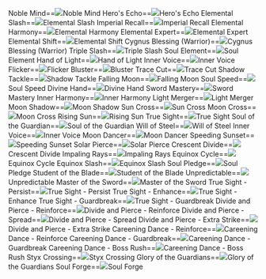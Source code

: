 Noble Mind==<img src="upload/mxd/Dawn_Warrior/Skill Noble Mind.png"/>Noble Mind
Hero's Echo==<img src="upload/mxd/Dawn_Warrior/Skill Echo of Hero.png"/>Hero's Echo
Elemental Slash==<img src="upload/mxd/Dawn_Warrior/Skill Elemental Slash.png"/>Elemental Slash
Imperial Recall==<img src="upload/mxd/Dawn_Warrior/Skill Imperial Recall.png"/>Imperial Recall
Elemental Harmony==<img src="upload/mxd/Dawn_Warrior/Skill Elemental Harmony.png"/>Elemental Harmony
Elemental Expert==<img src="upload/mxd/Dawn_Warrior/Skill Elemental Expert.png"/>Elemental Expert
Elemental Shift==<img src="upload/mxd/Dawn_Warrior/Skill Elemental Shift.png"/>Elemental Shift
Cygnus Blessing (Warrior)==<img src="upload/mxd/Dawn_Warrior/Skill Cygnus Blessing.png"/>Cygnus Blessing (Warrior)
Triple Slash==<img src="upload/mxd/Dawn_Warrior/Skill Triple Slash.png"/>Triple Slash
Soul Element==<img src="upload/mxd/Dawn_Warrior/Skill Soul Element.png"/>Soul Element
Hand of Light==<img src="upload/mxd/Dawn_Warrior/Skill Hand of Light.png"/>Hand of Light
Inner Voice==<img src="upload/mxd/Dawn_Warrior/Skill Inner Voice.png"/>Inner Voice
Flicker==<img src="upload/mxd/Dawn_Warrior/Skill Bluster.png"/>Flicker
Bluster==<img src="upload/mxd/Dawn_Warrior/Skill Bluster.png"/>Bluster
Trace Cut==<img src="upload/mxd/Dawn_Warrior/Skill Shadow Tackle.png"/>Trace Cut
Shadow Tackle==<img src="upload/mxd/Dawn_Warrior/Skill Shadow Tackle.png"/>Shadow Tackle
Falling Moon==<img src="upload/mxd/Dawn_Warrior/Skill Falling Moon.png"/>Falling Moon
Soul Speed==<img src="upload/mxd/Dawn_Warrior/Skill Soul Speed.png"/>Soul Speed
Divine Hand==<img src="upload/mxd/Dawn_Warrior/Skill Divine Hand.png"/>Divine Hand
Sword Mastery==<img src="upload/mxd/Dawn_Warrior/Skill Sword Mastery (Dawn Warrior).png"/>Sword Mastery
Inner Harmony==<img src="upload/mxd/Dawn_Warrior/Skill Inner Harmony.png"/>Inner Harmony
Light Merger==<img src="upload/mxd/Dawn_Warrior/Skill Light Merger.png"/>Light Merger
Moon Shadow==<img src="upload/mxd/Dawn_Warrior/Skill Light Merger.png"/>Moon Shadow
Sun Cross==<img src="upload/mxd/Dawn_Warrior/Skill Moon Cross.png"/>Sun Cross
Moon Cross==<img src="upload/mxd/Dawn_Warrior/Skill Moon Cross.png"/>Moon Cross
Rising Sun==<img src="upload/mxd/Dawn_Warrior/Skill Rising Sun.png"/>Rising Sun
True Sight==<img src="upload/mxd/Dawn_Warrior/Skill True Sight.png"/>True Sight
Soul of the Guardian==<img src="upload/mxd/Dawn_Warrior/Skill Soul of the Guardian.png"/>Soul of the Guardian
Will of Steel==<img src="upload/mxd/Dawn_Warrior/Skill Will of Steel.png"/>Will of Steel
Inner Voice==<img src="upload/mxd/Dawn_Warrior/Skill Inner Shout.png"/>Inner Voice
Moon Dancer==<img src="upload/mxd/Dawn_Warrior/Skill Speeding Sunset.png"/>Moon Dancer
Speeding Sunset==<img src="upload/mxd/Dawn_Warrior/Skill Speeding Sunset.png"/>Speeding Sunset
Solar Pierce==<img src="upload/mxd/Dawn_Warrior/Skill Solar Pierce.png"/>Solar Pierce
Crescent Divide==<img src="upload/mxd/Dawn_Warrior/Skill Solar Pierce.png"/>Crescent Divide
Impaling Rays==<img src="upload/mxd/Dawn_Warrior/Skill Impaling Rays.png"/>Impaling Rays
Equinox Cycle==<img src="upload/mxd/Dawn_Warrior/Skill Equinox Cycle.png"/>Equinox Cycle
Equinox Slash==<img src="upload/mxd/Dawn_Warrior/Skill Equinox Slash.png"/>Equinox Slash
Soul Pledge==<img src="upload/mxd/Dawn_Warrior/Skill Soul Pledge.png"/>Soul Pledge
Student of the Blade==<img src="upload/mxd/Dawn_Warrior/Skill Student of the Blade.png"/>Student of the Blade
Unpredictable==<img src="upload/mxd/Dawn_Warrior/Skill Unpredictable.png"/>Unpredictable
Master of the Sword==<img src="upload/mxd/Dawn_Warrior/Skill Master of the Sword.png"/>Master of the Sword
True Sight \- Persist==<img src="upload/mxd/Dawn_Warrior/Skill True Sight - Persist.png"/>True Sight - Persist
True Sight \- Enhance==<img src="upload/mxd/Dawn_Warrior/Skill True Sight - Enhance.png"/>True Sight - Enhance
True Sight \- Guardbreak==<img src="upload/mxd/Dawn_Warrior/Skill True Sight - Guardbreak.png"/>True Sight - Guardbreak
Divide and Pierce \- Reinforce==<img src="upload/mxd/Dawn_Warrior/Skill Divide and Pierce - Reinforce.png"/>Divide and Pierce - Reinforce
Divide and Pierce \- Spread==<img src="upload/mxd/Dawn_Warrior/Skill Divide and Pierce - Spread.png"/>Divide and Pierce - Spread
Divide and Pierce \- Extra Strike==<img src="upload/mxd/Dawn_Warrior/Skill Divide and Pierce - Extra Strike.png"/>Divide and Pierce - Extra Strike
Careening Dance \- Reinforce==<img src="upload/mxd/Dawn_Warrior/Skill Careening Dance - Reinforce.png"/>Careening Dance - Reinforce
Careening Dance \- Guardbreak==<img src="upload/mxd/Dawn_Warrior/Skill Careening Dance - Guardbreak.png"/>Careening Dance - Guardbreak
Careening Dance \- Boss Rush==<img src="upload/mxd/Dawn_Warrior/Skill Careening Dance - Boss Rush.png"/>Careening Dance - Boss Rush
Styx Crossing==<img src="upload/mxd/Dawn_Warrior/Skill Styx Crossing.png"/>Styx Crossing
Glory of the Guardians==<img src="upload/mxd/Dawn_Warrior/Skill Glory of the Guardians (Dawn Warrior).png"/>Glory of the Guardians
Soul Forge==<img src="upload/mxd/Dawn_Warrior/Skill Soul Forge.png"/>Soul Forge
